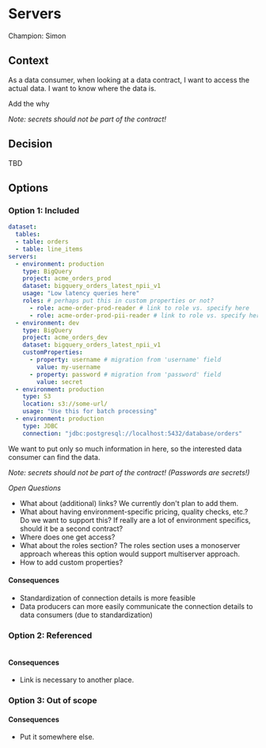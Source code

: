 # Servers

Champion: Simon

## Context

As a data consumer, when looking at a data contract, I want to access the actual data. I want to know where the data is.

Add the why

*Note: secrets should not be part of the contract!*

## Decision

TBD

## Options

### Option 1: Included

```yaml
dataset:
  tables:
  - table: orders
  - table: line_items
servers:
  - environment: production
    type: BigQuery
    project: acme_orders_prod
    dataset: bigquery_orders_latest_npii_v1
    usage: "Low latency queries here"
    roles: # perhaps put this in custom properties or not?
      - role: acme-order-prod-reader # link to role vs. specify here
      - role: acme-order-prod-pii-reader # link to role vs. specify here
  - environment: dev
    type: BigQuery
    project: acme_orders_dev
    dataset: bigquery_orders_latest_npii_v1
    customProperties:
      - property: username # migration from 'username' field
        value: my-username
      - property: password # migration from 'password' field
        value: secret
  - environment: production
    type: S3
    location: s3://some-url/
    usage: "Use this for batch processing"
  - environment: production
    type: JDBC
    connection: "jdbc:postgresql://localhost:5432/database/orders"
```

We want to put only so much information in here, so the interested data consumer can find the data.

*Note: secrets should not be part of the contract! (Passwords are secrets!)*

*Open Questions*

- What about (additional) links? We currently don't plan to add them.
- What about having environment-specific pricing, quality checks, etc.? Do we want to support this? If really are a lot of environment specifics, should it be a second contract?
- Where does one get access?
- What about the roles section? The roles section uses a monoserver approach whereas this option would support multiserver approach.
- How to add custom properties?

#### Consequences
- Standardization of connection details is more feasible
- Data producers can more easily communicate the connection details to data consumers (due to standardization)



### Option 2: Referenced

```yaml

```

#### Consequences
- Link is necessary to another place.


### Option 3: Out of scope

#### Consequences
- Put it somewhere else.

